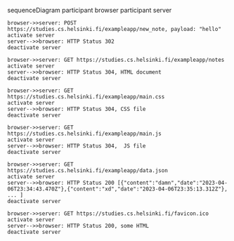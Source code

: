 sequenceDiagram
    participant browser
    participant server

    browser->>server: POST https://studies.cs.helsinki.fi/exampleapp/new_note, payload: "hello"
    activate server
    server-->>browser: HTTP Status 302
    deactivate server

    browser->>server: GET https://studies.cs.helsinki.fi/exampleapp/notes
    activate server
    server-->>browser: HTTP Status 304, HTML document
    deactivate server

    browser->>server: GET https://studies.cs.helsinki.fi/exampleapp/main.css
    activate server
    server-->>browser: HTTP Status 304, CSS file
    deactivate server

    browser->>server: GET https://studies.cs.helsinki.fi/exampleapp/main.js
    activate server
    server-->>browser: HTTP Status 304,  JS file
    deactivate server

    browser->>server: GET https://studies.cs.helsinki.fi/exampleapp/data.json
    activate server
    server-->>browser: HTTP Status 200 [{"content":"damn","date":"2023-04-06T23:34:43.470Z"},{"content":"xd","date":"2023-04-06T23:35:13.312Z"}, ... ]
    deactivate server

    browser->>server: GET https://studies.cs.helsinki.fi/favicon.ico
    activate server
    server-->>browser: HTTP Status 200, some HTML
    deactivate server



